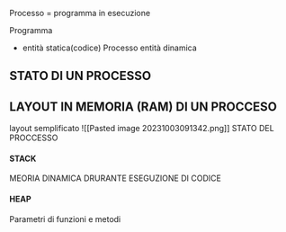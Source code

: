Processo = programma  in esecuzione 


Programma 
- entità  statica(codice)
Processo 
 entità dinamica
## STATO DI UN PROCESSO
## LAYOUT IN MEMORIA (RAM) DI UN PROCCESO

layout semplificato
![[Pasted image 20231003091342.png]]
STATO DEL PROCCESSO


#### STACK
 MEORIA DINAMICA
 DRURANTE ESEGUZIONE DI CODICE 
#### HEAP 
Parametri di funzioni e metodi 

